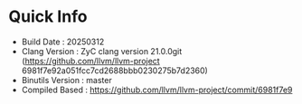 # Quick Info
* Build Date : 20250312
* Clang Version : ZyC clang version 21.0.0git (https://github.com/llvm/llvm-project 6981f7e92a051fcc7cd2688bbb0230275b7d2360)
* Binutils Version : master
* Compiled Based : https://github.com/llvm/llvm-project/commit/6981f7e9

